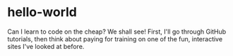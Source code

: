 # hello-world
Can I learn to code on the cheap? We shall see!
First, I'll go through GitHub tutorials, then think about paying for training on one of the fun, interactive sites I've looked at before.

